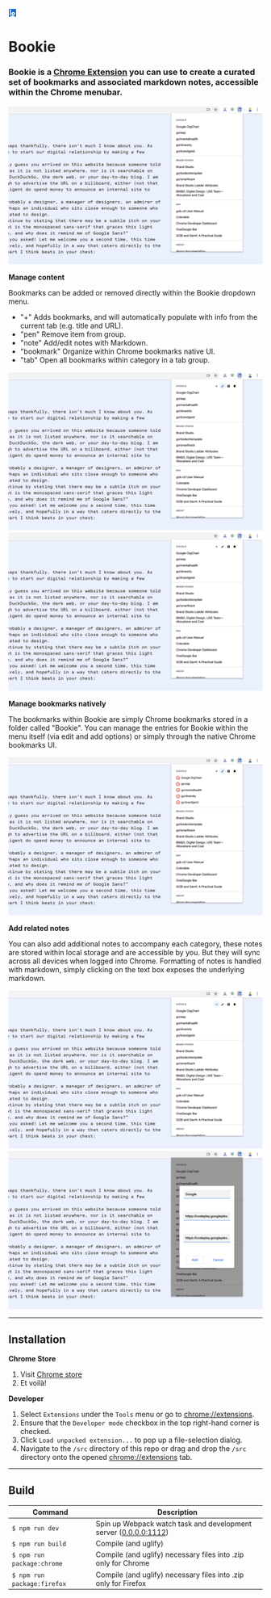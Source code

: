 ![Bookie icon](./src/images/icon-16.png)

# Bookie

### Bookie is a [Chrome Extension](https://chrome.google.com/webstore/detail/bookie/bfjfkconjpndkfkjinlahajgnlkbdkgp) you can use to create a curated set of bookmarks and associated markdown notes, accessible within the Chrome menubar.


![Bookie menu](./src/images/screenshot-00.jpg)



**Manage content**

Bookmarks can be added or removed directly within the Bookie dropdown menu.

- "+" Adds bookmarks, and will automatically populate with info from the current tab (e.g. title and URL).
- "pen" Remove item from group.
- "note" Add/edit notes with Markdown.
- "bookmark" Organize within Chrome bookmarks native UI.
- "tab" Open all bookmarks within category in a tab group.

![Bookie menu](./src/images/screenshot-04.jpg)
![Bookie menu](./src/images/screenshot-01.jpg)



**Manage bookmarks natively**

The bookmarks within Bookie are simply Chrome bookmarks stored in a folder called "Bookie". You can manage the entries for Bookie within the menu itself (via edit and add options) or simply through the native Chrome bookmarks UI.

![Bookie menu](./src/images/screenshot-05.jpg)



**Add related notes**

You can also add additional notes to accompany each category, these notes are stored within local storage and are accessible by you. But they will sync across all devices when logged into Chrome. Formatting of notes is handled with markdown, simply clicking on the text box exposes the underlying markdown.

![Bookie menu](./src/images/screenshot-02.jpg)
![Bookie menu](./src/images/screenshot-03.jpg)

---
## Installation

**Chrome Store**

1. Visit [Chrome store](https://chrome.google.com/webstore/detail/bookie/bfjfkconjpndkfkjinlahajgnlkbdkgp)
2. Et voilà!

**Developer**

1. Select ```Extensions``` under the ```Tools``` menu or go to [chrome://extensions](chrome://extensions).
2. Ensure that the ```Developer mode``` checkbox in the top right-hand corner is checked.
3. Click ```Load unpacked extension...``` to pop up a file-selection dialog.
4. Navigate to the ```/src``` directory of this repo or drag and drop the ```/src``` directory onto the opened [chrome://extensions](chrome://extensions) tab.

---
## Build

| Command | Description |
|-|-|
| `$ npm run dev`   | Spin up Webpack watch task and development server ([0.0.0.0:1112](http://0.0.0.0:1112)) |
| `$ npm run build` | Compile (and uglify) |
| `$ npm run package:chrome` | Compile (and uglify) necessary files into .zip only for Chrome |
| `$ npm run package:firefox` | Compile (and uglify) necessary files into .zip only for Firefox |

